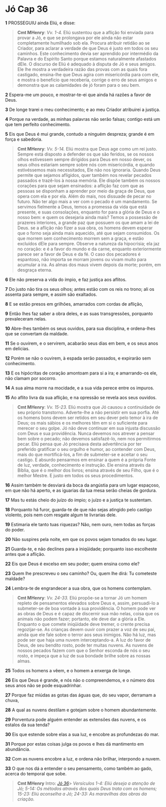 # Jó Cap 36

**1** 	PROSSEGUIU ainda Eliú, e disse:

> **Cmt MHenry**: *Vv. 1-4.* Eliú sustentou que a aflição foi enviada para provar a Jó, e que se prolongava por ele ainda não estar completamente humilhado sob ela. Procura atribuir retidão ao se Criador, para aclarar a verdade de que Deus é justo em todos os seu caminhos. Este conhecimento devia ser aprendido por intermédio da Palavra e do Espírito Santo porque estamos naturalmente afastados dEle. O discurso de Eliú é adequado à disputa de Jó e seus amigos. Ele lhe mostra a verdadeira razão das provas com as quais fora castigado, ensina-lhe que Deus agira com misericórdia para com ele, e mostra o beneficio que recebería, corrige o erro de seus amigos e demonstra que as calamidades de jó foram para o seu bem.

**2** 	Espera-me um pouco, e mostrar-te-ei que ainda há razões a favor de Deus.

**3** 	De longe trarei o meu conhecimento; e ao meu Criador atribuirei a justiça.

**4** 	Porque na verdade, as minhas palavras não serão falsas; contigo está um que tem perfeito conhecimento.

**5** 	Eis que Deus é mui grande, contudo a ninguém despreza; grande é em força e sabedoria.

> **Cmt MHenry**: *Vv. 5-14.* Eliú mostra que Deus age como um rei justo. Sempre está disposto a defender os que são feridos, se os nossos olhos estivessem sempre dirigidos para Deus em nosso dever, os seus olhos estariam sempre sobre nós com misericórdia, e quando estivéssemos mais necessitados, Ele não nos ignoraria. Quando Deus permite que sejamos afligidos, quer também nos revelar pecados passados e trazê-los à nossa memória. Ele dispõe também os nossos corações para que sejam ensinados: a aflição faz com que as pessoas se disponham a aprender por meio da graça de Deus, que opera com ela e por ela. Além do mais, nos dissuade de pecar no futuro. Não ter algo mais a ver com o pecado é um mandamento. Se servimos fielmente a Deus, temos a promessa da vida que está presente, e suas consolações, enquanto for para a glória de Deus e o nosso bem: e quem os desejaria ainda mais? Temos a possessão de prazeres interiores, a grande paz que possuem os que amam a lei de Deus. se a aflição não fizer a sua obra, os homens devem esperar que o forno seja ainda mais aquecido, até que sejam consumidos. Os que morrem sem conhecimento morrem sem a graça, e estão excluídos dEle para sempre. Observe a natureza da hipocrisia; ela jaz no coração: e é a favor do mundo e da carne, enquanto exteriormente parece ser a favor de Deus e da fé. O caso dos pecadores é espantoso, não importa se morram jovens ou vivam muito para acumular a ira. As almas dos maus vivem depois da morte; porém, em desgraça eterna.

**6** 	Ele não preserva a vida do ímpio, e faz justiça aos aflitos.

**7** 	Do justo não tira os seus olhos; antes estão com os reis no trono; ali os assenta para sempre, e assim são exaltados.

**8** 	E se estão presos em grilhões, amarrados com cordas de aflição,

**9** 	Então lhes faz saber a obra deles, e as suas transgressões, porquanto prevaleceram nelas.

**10** 	Abre-lhes também os seus ouvidos, para sua disciplina, e ordena-lhes que se convertam da maldade.

**11** 	Se o ouvirem, e o servirem, acabarão seus dias em bem, e os seus anos em delícias.

**12** 	Porém se não o ouvirem, à espada serão passados, e expirarão sem conhecimento.

**13** 	E os hipócritas de coração amontoam para si a ira; e amarrando-os ele, não clamam por socorro.

**14** 	A sua alma morre na mocidade, e a sua vida perece entre os impuros.

**15** 	Ao aflito livra da sua aflição, e na opressão se revela aos seus ouvidos.

> **Cmt MHenry**: *Vv. 15-23.* Eliú mostra que Jó causou a continuidade de seu próprio transtorno. Adverte-lhe a não persistir em sua porfia. Até os homens bons devem ser retidos em seu dever pelo temor à ira de Deus; os mais sábios e os melhores têm em si o suficiente para merecer o seu golpe. Jó não deve continuar em sua injusta discussão com Deus e sua providência. Nunca devemos nos atrever a pensar bem sobre o pecado; não devemos satisfazê-lo, nem nos permitirmos pecar. Eliú pensa que Jó precisava desta advertência por ter preferido gratificar o seu orgulho e humor, ao contender com Deus, mais do que mortificá-los, a fim de submeter-se e aceitar o seu castigo. E absurdo pensarmos em ensinar a quem é a própria Fonte de luz, verdade, conhecimento e instrução. Ele ensina através da Bíblia, que é o melhor dos livros; ensina através de seu Filho, que é o melhor Mestre. E justo em todos os seus procedimentos.

**16** 	Assim também te desviará da boca da angústia para um lugar espaçoso, em que não há aperto, e as iguarias da tua mesa serão cheias de gordura.

**17** 	Mas tu estás cheio do juízo do ímpio; o juízo e a justiça te sustentam.

**18** 	Porquanto há furor, guarda-te de que não sejas atingido pelo castigo violento, pois nem com resgate algum te livrarias dele.

**19** 	Estimaria ele tanto tuas riquezas? Não, nem ouro, nem todas as forças do poder.

**20** 	Não suspires pela noite, em que os povos sejam tomados do seu lugar.

**21** 	Guarda-te, e não declines para a iniqüidade; porquanto isso escolheste antes que a aflição.

**22** 	Eis que Deus é excelso em seu poder; quem ensina como ele?

**23** 	Quem lhe prescreveu o seu caminho? Ou, quem lhe dirá: Tu cometeste maldade?

**24** 	Lembra-te de engrandecer a sua obra, que os homens contemplam.

> **Cmt MHenry**: *Vv. 24-33.* Eliú propõe-se a tornar Jó um homem repleto de pensamentos elevados sobre Deus e, assim, persuadi-lo a submeter-se de boa vontade à sua providência. O homem pode ver as obras de Deus e é capaz de discernir sua mão nelas, coisa que os animais não podem fazer; portanto, ele deve dar a glória a Ele. Enquanto o que comete iniqüidade deve tremer, o crente precisa regozijar-se. As crianças devem ouvir com prazer a voz de seu pai, ainda que ele fale sobre o terror aos seus inimigos. Não há luz, mas pode ser que haja uma nuvem interceptando-a. A luz do favor de Deus, de seu bendito rosto, pode ter muitas nuvens. As nuvens de nossos pecados fazem com que o Senhor esconda de nós o seu rosto, e impeça que a luz de sua bondade brilhe sobre as nossas almas.

**25** 	Todos os homens a vêem, e o homem a enxerga de longe.

**26** 	Eis que Deus é grande, e nós não o compreendemos, e o número dos seus anos não se pode esquadrinhar.

**27** 	Porque faz miúdas as gotas das águas que, do seu vapor, derramam a chuva,

**28** 	A qual as nuvens destilam e gotejam sobre o homem abundantemente.

**29** 	Porventura pode alguém entender as extensões das nuvens, e os estalos da sua tenda?

**30** 	Eis que estende sobre elas a sua luz, e encobre as profundezas do mar.

**31** 	Porque por estas coisas julga os povos e lhes dá mantimento em abundância.

**32** 	Com as nuvens encobre a luz, e ordena não brilhar, interpondo a nuvem.

**33** 	O que nos dá a entender o seu pensamento, como também ao gado, acerca do temporal que sobe.


> **Cmt MHenry** Intro: *[Jó 36](../18A-Jo/36.md#0)*> *Versículos 1-4: Eliú deseja a atenção de Jó; 5-14: Os métodos através dos quais Deus trata com os homens; 15-23: Eliú aconselha a Jó; 24-33: As maravilhas das obras da criação.*